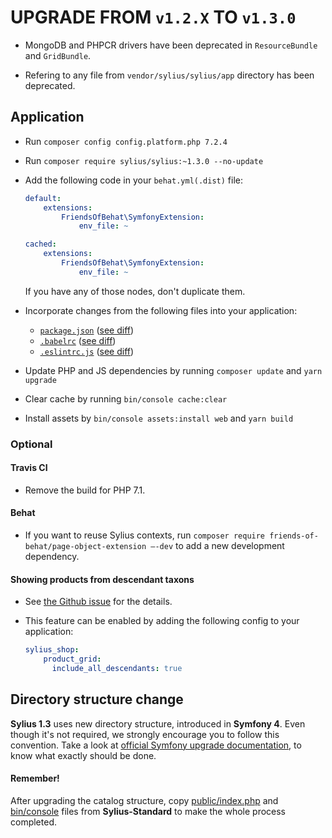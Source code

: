 # UPGRADE FROM `v1.2.X` TO `v1.3.0`

* MongoDB and PHPCR drivers have been deprecated in `ResourceBundle` and `GridBundle`.

* Refering to any file from `vendor/sylius/sylius/app` directory has been deprecated.

## Application

* Run `composer config config.platform.php 7.2.4`

* Run `composer require sylius/sylius:~1.3.0 --no-update`

* Add the following code in your `behat.yml(.dist)` file:

    ```yaml
    default:
        extensions:
            FriendsOfBehat\SymfonyExtension:
                env_file: ~  
  
    cached:
        extensions:
            FriendsOfBehat\SymfonyExtension:
                env_file: ~
    ```
    
    If you have any of those nodes, don't duplicate them.
    
* Incorporate changes from the following files into your application:

    * [`package.json`](https://github.com/Sylius/Sylius-Standard/blob/1.3/package.json) ([see diff](https://github.com/Sylius/Sylius-Standard/compare/1.2...1.3#diff-e56633f72ecc521128b3db6586074d2c)) 
    * [`.babelrc`](https://github.com/Sylius/Sylius-Standard/blob/1.3/.babelrc) ([see diff](https://github.com/Sylius/Sylius-Standard/compare/1.2...1.3#diff-b9cfc7f2cdf78a7f4b91a753d10865a2))
    * [`.eslintrc.js`](https://github.com/Sylius/Sylius-Standard/blob/1.3/.eslintrc.js) ([see diff](https://github.com/Sylius/Sylius-Standard/compare/1.2...1.3#diff-e4403a877d80de653400d88d85e4801a))
     
* Update PHP and JS dependencies by running `composer update` and `yarn upgrade`

* Clear cache by running `bin/console cache:clear`

* Install assets by `bin/console assets:install web` and `yarn build`

### Optional

#### Travis CI

* Remove the build for PHP 7.1.

#### Behat

* If you want to reuse Sylius contexts, run `composer require friends-of-behat/page-object-extension —-dev` to add a new development dependency.

#### Showing products from descendant taxons

* See [the Github issue](https://github.com/Sylius/Sylius/issues/6604) for the details.

* This feature can be enabled by adding the following config to your application:

    ```yaml
    sylius_shop:
        product_grid:
          include_all_descendants: true
    ```

## Directory structure change

**Sylius 1.3** uses new directory structure, introduced in **Symfony 4**. Even though it's not required,
we strongly encourage you to follow this convention. Take a look at
[official Symfony upgrade documentation](https://symfony.com/doc/current/setup/flex.html#upgrading-existing-applications-to-flex),
to know what exactly should be done.

#### Remember!

After upgrading the catalog structure, copy [public/index.php](https://github.com/Sylius/Sylius-Standard/blob/1.3/public/index.php)
and [bin/console](https://github.com/Sylius/Sylius-Standard/blob/1.3/bin/console) files from **Sylius-Standard**
to make the whole process completed.
